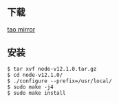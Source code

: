 ## 下载
[tao mirror](https://npm.taobao.org/mirrors/node/v12.1.0/)

## 安装
```
$ tar xvf node-v12.1.0.tar.gz 
$ cd node-v12.1.0/
$ ./configure --prefix=/usr/local/
$ sudo make -j4
$ sudo make install 
```
